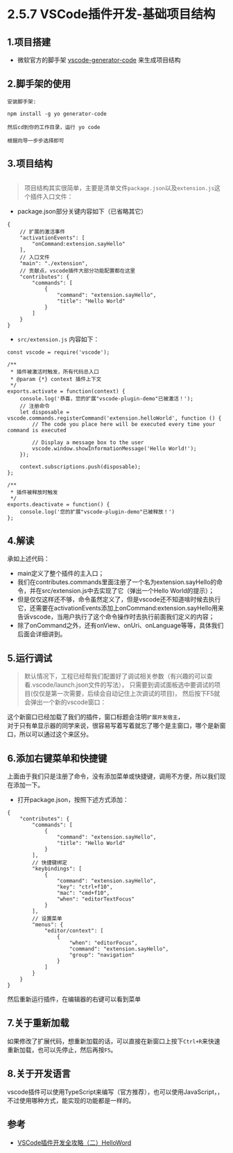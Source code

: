 # 2.5.7 VSCode插件开发-基础项目结构

## 1.项目搭建

- 微软官方的脚手架 [vscode-generator-code](https://github.com/Microsoft/vscode-generator-code) 来生成项目结构

## 2.脚手架的使用

```
安装脚手架:

npm install -g yo generator-code

然后cd到你的工作目录，运行 yo code

根据向导一步步选择即可
```

## 3.项目结构

```
```

>项目结构其实很简单，主要是清单文件`package.json`以及`extension.js`这个插件入口文件：

- package.json部分关键内容如下（已省略其它）

```
{
	// 扩展的激活事件
	"activationEvents": [
		"onCommand:extension.sayHello"
	],
	// 入口文件
	"main": "./extension",
	// 贡献点，vscode插件大部分功能配置都在这里
	"contributes": {
		"commands": [
			{
				"command": "extension.sayHello",
				"title": "Hello World"
			}
		]
	}
}
```

- `src/extension.js` 内容如下：

```
const vscode = require('vscode');

/**
 * 插件被激活时触发，所有代码总入口
 * @param {*} context 插件上下文
 */
exports.activate = function(context) {
	console.log('恭喜，您的扩展"vscode-plugin-demo"已被激活！');
	// 注册命令
	let disposable = vscode.commands.registerCommand('extension.helloWorld', function () {
		// The code you place here will be executed every time your command is executed

		// Display a message box to the user
		vscode.window.showInformationMessage('Hello World!');
	});

	context.subscriptions.push(disposable);
};

/**
 * 插件被释放时触发
 */
exports.deactivate = function() {
	console.log('您的扩展"vscode-plugin-demo"已被释放！')
};
```


## 4.解读
承如上述代码：

- main定义了整个插件的主入口；
- 我们在contributes.commands里面注册了一个名为extension.sayHello的命令，并在src/extension.js中去实现了它（弹出一个Hello World的提示）；
- 但是仅仅这样还不够，命令虽然定义了，但是vscode还不知道啥时候去执行它，还需要在activationEvents添加上onCommand:extension.sayHello用来告诉vscode，当用户执行了这个命令操作时去执行前面我们定义的内容；
- 除了onCommand之外，还有onView、onUri、onLanguage等等，具体我们后面会详细讲到。

## 5.运行调试
>默认情况下，工程已经帮我们配置好了调试相关参数（有兴趣的可以查看.vscode/launch.json文件的写法），
只需要到调试面板选中要调试的项目(仅仅是第一次需要，后续会自动记住上次调试的项目)，
然后按下F5就会弹出一个新的vscode窗口：

这个新窗口已经加载了我们的插件，窗口标题会注明`扩展开发宿主`，  
对于只有单显示器的同学来说，很容易写着写着就忘了哪个是主窗口，哪个是新窗口，所以可以通过这个来区分。

## 6.添加右键菜单和快捷键

上面由于我们只是注册了命令，没有添加菜单或快捷键，调用不方便，所以我们现在添加一下。

- 打开package.json，按照下述方式添加：

```
{
	"contributes": {
		"commands": [
			{
				"command": "extension.sayHello",
				"title": "Hello World"
			}
		],
		// 快捷键绑定
		"keybindings": [
			{
				"command": "extension.sayHello",
				"key": "ctrl+f10",
				"mac": "cmd+f10",
				"when": "editorTextFocus"
			}
		],
		// 设置菜单
		"menus": {
			"editor/context": [
				{
					"when": "editorFocus",
					"command": "extension.sayHello",
					"group": "navigation"
				}
			]
		}
	}
}
```

然后重新运行插件，在编辑器的右键可以看到菜单

## 7.关于重新加载

如果修改了扩展代码，想重新加载的话，可以直接在新窗口上按下`Ctrl+R`来快速重新加载，也可以先停止，然后再按`F5`。

## 8.关于开发语言
vscode插件可以使用TypeScript来编写（官方推荐），也可以使用JavaScript，，不过使用哪种方式，能实现的功能都是一样的。


## 参考
- [VSCode插件开发全攻略（二）HelloWord](http://blog.haoji.me/vscode-plugin-hello-world.html)
